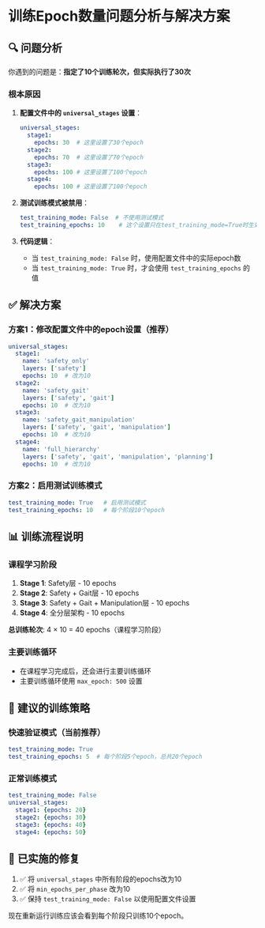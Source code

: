 # 训练Epoch数量问题分析与解决方案

## 🔍 **问题分析**

你遇到的问题是：**指定了10个训练轮次，但实际执行了30次**

### 根本原因

1. **配置文件中的 `universal_stages` 设置**：
   ```yaml
   universal_stages:
     stage1:
       epochs: 30  # 这里设置了30个epoch
     stage2:
       epochs: 70  # 这里设置了70个epoch
     stage3:
       epochs: 100 # 这里设置了100个epoch
     stage4:
       epochs: 100 # 这里设置了100个epoch
   ```

2. **测试训练模式被禁用**：
   ```yaml
   test_training_mode: False  # 不使用测试模式
   test_training_epochs: 10    # 这个设置只在test_training_mode=True时生效
   ```

3. **代码逻辑**：
   - 当 `test_training_mode: False` 时，使用配置文件中的实际epoch数
   - 当 `test_training_mode: True` 时，才会使用 `test_training_epochs` 的值

## ✅ **解决方案**

### 方案1：修改配置文件中的epoch设置（推荐）

```yaml
universal_stages:
  stage1:
    name: 'safety_only'
    layers: ['safety']
    epochs: 10  # 改为10
  stage2:
    name: 'safety_gait'
    layers: ['safety', 'gait']
    epochs: 10  # 改为10
  stage3:
    name: 'safety_gait_manipulation'
    layers: ['safety', 'gait', 'manipulation']
    epochs: 10  # 改为10
  stage4:
    name: 'full_hierarchy'
    layers: ['safety', 'gait', 'manipulation', 'planning']
    epochs: 10  # 改为10
```

### 方案2：启用测试训练模式

```yaml
test_training_mode: True   # 启用测试模式
test_training_epochs: 10   # 每个阶段10个epoch
```

## 📊 **训练流程说明**

### 课程学习阶段
1. **Stage 1**: Safety层 - 10 epochs
2. **Stage 2**: Safety + Gait层 - 10 epochs
3. **Stage 3**: Safety + Gait + Manipulation层 - 10 epochs
4. **Stage 4**: 全分层架构 - 10 epochs

**总训练轮次**: 4 × 10 = 40 epochs（课程学习阶段）

### 主要训练循环
- 在课程学习完成后，还会进行主要训练循环
- 主要训练循环使用 `max_epoch: 500` 设置

## 🎯 **建议的训练策略**

### 快速验证模式（当前推荐）
```yaml
test_training_mode: True
test_training_epochs: 5  # 每个阶段5个epoch，总共20个epoch
```

### 正常训练模式
```yaml
test_training_mode: False
universal_stages:
  stage1: {epochs: 20}
  stage2: {epochs: 30}
  stage3: {epochs: 40}
  stage4: {epochs: 50}
```

## 🔧 **已实施的修复**

1. ✅ 将 `universal_stages` 中所有阶段的epochs改为10
2. ✅ 将 `min_epochs_per_phase` 改为10
3. ✅ 保持 `test_training_mode: False` 以使用配置文件设置

现在重新运行训练应该会看到每个阶段只训练10个epoch。
